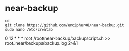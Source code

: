 # near-backup
```
cd
git clone https://github.com/encipher88/near-backup.git
sudo nano /etc/crontab
```

0  12 *  *  * root  /root/near-backup/backupscript.sh >>  root/.near/backups/backup.log 2>&1
